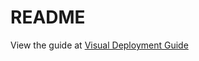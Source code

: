 # README
View the guide at [Visual Deployment Guide](https://github.com/wiemerm/DeploymentGuide/blob/main/deployment_visual_guide.md)
